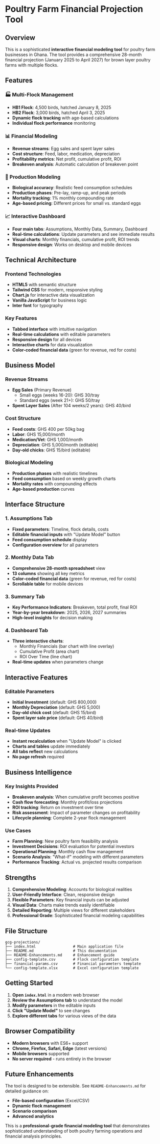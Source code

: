 # Poultry Farm Financial Projection Tool

## Overview

This is a sophisticated **interactive financial modeling tool** for poultry farm businesses in Ghana. The tool provides a comprehensive 28-month financial projection (January 2025 to April 2027) for brown layer poultry farms with multiple flocks.

## Features

### 🏭 Multi-Flock Management
- **HB1 Flock**: 4,500 birds, hatched January 8, 2025
- **HB2 Flock**: 3,000 birds, hatched April 3, 2025
- **Dynamic flock tracking** with age-based calculations
- **Individual flock performance** monitoring

### 📊 Financial Modeling
- **Revenue streams**: Egg sales and spent layer sales
- **Cost structure**: Feed, labor, medication, depreciation
- **Profitability metrics**: Net profit, cumulative profit, ROI
- **Breakeven analysis**: Automatic calculation of breakeven point

### 🥚 Production Modeling
- **Biological accuracy**: Realistic feed consumption schedules
- **Production phases**: Pre-lay, ramp-up, and peak periods
- **Mortality tracking**: 1% monthly compounding rate
- **Age-based pricing**: Different prices for small vs. standard eggs

### 📈 Interactive Dashboard
- **Four main tabs**: Assumptions, Monthly Data, Summary, Dashboard
- **Real-time calculations**: Update parameters and see immediate results
- **Visual charts**: Monthly financials, cumulative profit, ROI trends
- **Responsive design**: Works on desktop and mobile devices

## Technical Architecture

### Frontend Technologies
- **HTML5** with semantic structure
- **Tailwind CSS** for modern, responsive styling
- **Chart.js** for interactive data visualization
- **Vanilla JavaScript** for business logic
- **Inter font** for typography

### Key Features
- **Tabbed interface** with intuitive navigation
- **Real-time calculations** with editable parameters
- **Responsive design** for all devices
- **Interactive charts** for data visualization
- **Color-coded financial data** (green for revenue, red for costs)

## Business Model

### Revenue Streams
- **Egg Sales** (Primary Revenue)
  - Small eggs (weeks 16-20): GHS 30/tray
  - Standard eggs (week 21+): GHS 50/tray
- **Spent Layer Sales** (After 104 weeks/2 years): GHS 40/bird

### Cost Structure
- **Feed costs**: GHS 400 per 50kg bag
- **Labor**: GHS 15,000/month
- **Medication/Vet**: GHS 1,000/month
- **Depreciation**: GHS 5,000/month (editable)
- **Day-old chicks**: GHS 15/bird (editable)

### Biological Modeling
- **Production phases** with realistic timelines
- **Feed consumption** based on weekly growth charts
- **Mortality rates** with compounding effects
- **Age-based production** curves

## Interface Structure

### 1. Assumptions Tab
- **Fixed parameters**: Timeline, flock details, costs
- **Editable financial inputs** with "Update Model" button
- **Feed consumption schedule** display
- **Configuration overview** for all parameters

### 2. Monthly Data Tab
- **Comprehensive 28-month spreadsheet** view
- **13 columns** showing all key metrics
- **Color-coded financial data** (green for revenue, red for costs)
- **Scrollable table** for mobile devices

### 3. Summary Tab
- **Key Performance Indicators**: Breakeven, total profit, final ROI
- **Year-by-year breakdown**: 2025, 2026, 2027 summaries
- **High-level insights** for decision making

### 4. Dashboard Tab
- **Three interactive charts**:
  - Monthly Financials (bar chart with line overlay)
  - Cumulative Profit (area chart)
  - ROI Over Time (line chart)
- **Real-time updates** when parameters change

## Interactive Features

### Editable Parameters
- **Initial Investment** (default: GHS 800,000)
- **Monthly Depreciation** (default: GHS 5,000)
- **Day-old chick cost** (default: GHS 15/bird)
- **Spent layer sale price** (default: GHS 40/bird)

### Real-time Updates
- **Instant recalculation** when "Update Model" is clicked
- **Charts and tables** update immediately
- **All tabs reflect** new calculations
- **No page refresh** required

## Business Intelligence

### Key Insights Provided
- **Breakeven analysis**: When cumulative profit becomes positive
- **Cash flow forecasting**: Monthly profit/loss projections
- **ROI tracking**: Return on investment over time
- **Risk assessment**: Impact of parameter changes on profitability
- **Lifecycle planning**: Complete 2-year flock management

### Use Cases
- **Farm Planning**: New poultry farm feasibility analysis
- **Investment Decisions**: ROI evaluation for potential investors
- **Operational Planning**: Monthly cash flow management
- **Scenario Analysis**: "What-if" modeling with different parameters
- **Performance Tracking**: Actual vs. projected results comparison

## Strengths

1. **Comprehensive Modeling**: Accounts for biological realities
2. **User-Friendly Interface**: Clean, responsive design
3. **Flexible Parameters**: Key financial inputs can be adjusted
4. **Visual Data**: Charts make trends easily identifiable
5. **Detailed Reporting**: Multiple views for different stakeholders
6. **Professional Grade**: Sophisticated financial modeling capabilities

## File Structure

```
gcg-projections/
├── index.html                 # Main application file
├── README.md                  # This documentation
├── README-Enhancements.md     # Enhancement guide
├── config-template.csv        # Flock configuration template
├── financial-params.csv       # Financial parameters template
└── config-template.xlsx       # Excel configuration template
```

## Getting Started

1. **Open `index.html`** in a modern web browser
2. **Review the Assumptions tab** to understand the model
3. **Modify parameters** in the editable inputs
4. **Click "Update Model"** to see changes
5. **Explore different tabs** for various views of the data

## Browser Compatibility

- **Modern browsers** with ES6+ support
- **Chrome, Firefox, Safari, Edge** (latest versions)
- **Mobile browsers** supported
- **No server required** - runs entirely in the browser

## Future Enhancements

The tool is designed to be extensible. See `README-Enhancements.md` for detailed guidance on:
- **File-based configuration** (Excel/CSV)
- **Dynamic flock management**
- **Scenario comparison**
- **Advanced analytics**

This is a **professional-grade financial modeling tool** that demonstrates sophisticated understanding of both poultry farming operations and financial analysis principles.